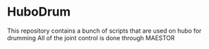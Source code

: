 HuboDrum
========

This repository contains a bunch of scripts that are used on hubo for drumming 
All of the joint control is done through MAESTOR
